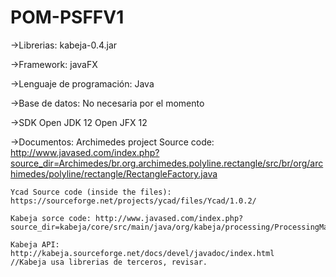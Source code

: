 # POM-PSFFV1
->Librerias:
    kabeja-0.4.jar
    
->Framework:
    javaFX
    
->Lenguaje de programación:
    Java
    
->Base de datos:
    No necesaria por el momento
    
->SDK
    Open JDK 12
    Open JFX 12

->Documentos:
	Archimedes project Source code: http://www.javased.com/index.php?source_dir=Archimedes/br.org.archimedes.polyline.rectangle/src/br/org/archimedes/polyline/rectangle/RectangleFactory.java

	Ycad Source code (inside the files): https://sourceforge.net/projects/ycad/files/Ycad/1.0.2/

	Kabeja sorce code: http://www.javased.com/index.php?source_dir=kabeja/core/src/main/java/org/kabeja/processing/ProcessingManager.java

	Kabeja API: http://kabeja.sourceforge.net/docs/devel/javadoc/index.html
	//Kabeja usa librerias de terceros, revisar.
